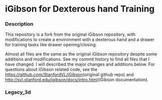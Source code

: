#  iGibson for Dexterous hand Training


### Description

This repository is a fork from the original iGibson repository, with modifications to create a environment with a dexterous hand and a drawer for training tasks like drawer opening/closing.

Almost all files are the same as the original iGibson repository despite some additions and modifications. See my commit history to find all files that I have changed. I will described the major changes and additions below. For questions about iGibson related code, see the <https://github.com/StanfordVL/iGibson>(original github repo) and <http://svl.stanford.edu/igibson/docs/intro.html>(iGibson documentation).

### Legacy_3d

